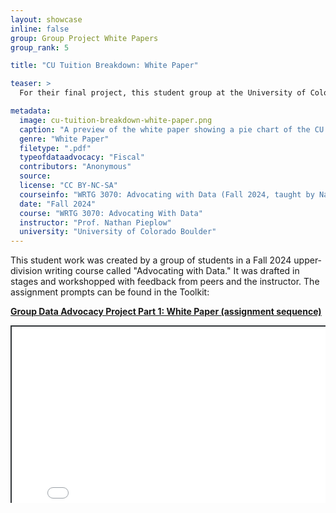 ```yaml
---
layout: showcase
inline: false
group: Group Project White Papers
group_rank: 5

title: "CU Tuition Breakdown: White Paper"

teaser: >
  For their final project, this student group at the University of Colorado investigated where their tuition dollars go. As a group, they composed this White Paper to synthesize their research on the topic and the rhetorical situation prior to undertaking advocacy efforts.

metadata:
  image: cu-tuition-breakdown-white-paper.png
  caption: "A preview of the white paper showing a pie chart of the CU Boulder Current Funds Budget for fiscal year 2024."
  genre: "White Paper"
  filetype: ".pdf"
  typeofdataadvocacy: "Fiscal"
  contributors: "Anonymous"
  source:
  license: "CC BY-NC-SA"
  courseinfo: "WRTG 3070: Advocating with Data (Fall 2024, taught by Nathan Pieplow at the University of Colorado Boulder)"
  date: "Fall 2024"
  course: "WRTG 3070: Advocating With Data"
  instructor: "Prof. Nathan Pieplow"
  university: "University of Colorado Boulder"
---
```


This student work was created by a group of students in a Fall 2024 upper-division writing course called "Advocating with Data." It was drafted in stages and workshopped with feedback from peers and the instructor. The assignment prompts can be found in the Toolkit:

**[Group Data Advocacy Project Part 1: White Paper (assignment sequence)]({{site.baseurl}}/cards/group-data-advocacy-project-1-white-paper)**

<div style="position: relative; padding-bottom: 56.25%; height: 0; overflow: hidden;"><iframe src="../assets/pdf/cu-tuition-breakdown-white-paper.pdf" width="100%" title="CU Tuition Breakdown White Paper" style="border:2px #323639 solid; position: absolute; top: 0; left: 0; right: 0; bottom: 0; height: 200%; max-width: 100%;"></iframe></div>

